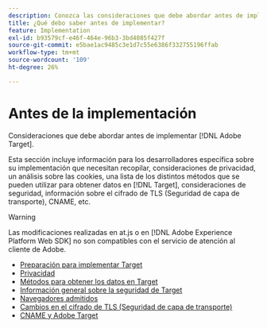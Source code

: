 ```yaml
---
description: Conozca las consideraciones que debe abordar antes de implementar  [!DNL Adobe Target].
title: ¿Qué debo saber antes de implementar?
feature: Implementation
exl-id: b93579cf-e46f-464e-96b3-3bd4085f427f
source-git-commit: e5bae1ac9485c3e1d7c55e6386f332755196ffab
workflow-type: tm+mt
source-wordcount: '109'
ht-degree: 26%

---
```


# Antes de la implementación

Consideraciones que debe abordar antes de implementar [!DNL Adobe Target].

Esta sección incluye información para los desarrolladores específica sobre su implementación que necesitan recopilar, consideraciones de privacidad, un análisis sobre las cookies, una lista de los distintos métodos que se pueden utilizar para obtener datos en [!DNL Target], consideraciones de seguridad, información sobre el cifrado de TLS (Seguridad de capa de transporte), CNAME, etc.

>[!WARNING]
>
>Las modificaciones realizadas en at.js o en [!DNL Adobe Experience Platform Web SDK] no son compatibles con el servicio de atención al cliente de Adobe.

- [Preparación para implementar Target](prepare-to-implement-target.md)
- [Privacidad](privacy/privacy.md)
- [Métodos para obtener los datos en Target](methods-to-get-data-into-target/methods-to-get-data-into-target.md)
- [Información general sobre la seguridad de Target](target-security-overview.md)
- [Navegadores admitidos](supported-browsers.md)
- [Cambios en el cifrado de TLS (Seguridad de capa de transporte)](tls-transport-layer-security-encryption.md)
- [CNAME y Adobe Target](implement-cname-support-in-target.md)
